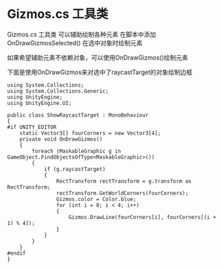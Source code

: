 # Gizmos.cs 工具类

 Gizmos.cs 工具类 可以辅助绘制各种元素 在脚本中添加OnDrawGizmosSelected() 在选中对象时绘制元素
 
如果希望辅助元素不依赖对象，可以使用OnDrawGizmos()绘制元素

下面是使用OnDrawGizmos来对选中了raycastTarget的对象绘制边框

```
using System.Collections;
using System.Collections.Generic;
using UnityEngine;
using UnityEngine.UI;

public class ShowRaycastTarget : MonoBehaviour
{
#if UNITY_EDITOR
    static Vector3[] fourCorners = new Vector3[4];
    private void OnDrawGizmos()
    {
        foreach (MaskableGraphic g in GameObject.FindObjectsOfType<MaskableGraphic>())
        {
            if (g.raycastTarget)
            {
                RectTransform rectTransform = g.transform as RectTransform;
                rectTransform.GetWorldCorners(fourCorners);
                Gizmos.color = Color.blue;
                for (int i = 0; i < 4; i++)
                {
                    Gizmos.DrawLine(fourCorners[i], fourCorners[(i + 1) % 4]);
                }
            }
        }
    }
#endif
}
```
